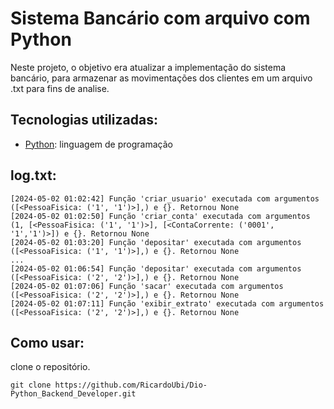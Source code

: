 # Sistema Bancário com arquivo com Python

Neste projeto, o objetivo era atualizar a implementação do sistema bancário, para armazenar as movimentações dos clientes em um arquivo .txt para fins de analise.

## Tecnologias utilizadas:

* [Python](https://www.python.org/): linguagem de programação


## log.txt:


    [2024-05-02 01:02:42] Função 'criar_usuario' executada com argumentos ([<PessoaFisica: ('1', '1')>],) e {}. Retornou None
    [2024-05-02 01:02:50] Função 'criar_conta' executada com argumentos (1, [<PessoaFisica: ('1', '1')>], [<ContaCorrente: ('0001', '1','1')>]) e {}. Retornou None
    [2024-05-02 01:03:20] Função 'depositar' executada com argumentos ([<PessoaFisica: ('1', '1')>],) e {}. Retornou None
    ...
    [2024-05-02 01:06:54] Função 'depositar' executada com argumentos ([<PessoaFisica: ('2', '2')>],) e {}. Retornou None
    [2024-05-02 01:07:06] Função 'sacar' executada com argumentos ([<PessoaFisica: ('2', '2')>],) e {}. Retornou None
    [2024-05-02 01:07:11] Função 'exibir_extrato' executada com argumentos ([<PessoaFisica: ('2', '2')>],) e {}. Retornou None



## Como usar:
clone o repositório.

    git clone https://github.com/RicardoUbi/Dio-Python_Backend_Developer.git



